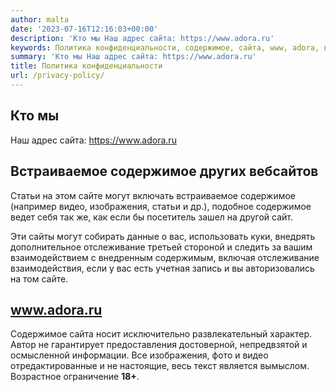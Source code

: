 ```yaml
---
author: malta
date: '2023-07-16T12:16:03+00:00'
description: 'Кто мы Наш адрес сайта: https://www.adora.ru'
keywords: Политика конфиденциальности, содержимое, сайта, www, adora, встраиваемое, статьи, сайте, могут, видео, изображения, отслеживание, наш, адрес, https, других
summary: 'Кто мы Наш адрес сайта: https://www.adora.ru'
title: Политика конфиденциальности
url: /privacy-policy/
---
```


## Кто мы

Наш адрес сайта: https://www.adora.ru

## Встраиваемое содержимое других вебсайтов

Статьи на этом сайте могут включать встраиваемое содержимое (например видео, изображения, статьи и др.), подобное содержимое ведет себя так же, как если бы посетитель зашел на другой сайт.

Эти сайты могут собирать данные о вас, использовать куки, внедрять дополнительное отслеживание третьей стороной и следить за вашим взаимодействием с внедренным содержимым, включая отслеживание взаимодействия, если у вас есть учетная запись и вы авторизовались на том сайте.

## www.adora.ru

Содержимое сайта носит исключительно развлекательный характер. Автор не гарантирует предоставления достоверной, непредвзятой и осмысленной информации. Все изображения, фото и видео отредактированные и не настоящие, весь текст является вымыслом. Возрастное ограничение **18+**.